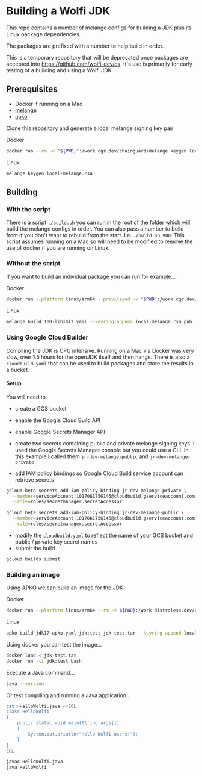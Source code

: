 # Building a Wolfi JDK
 
This repo contains a number of melange configs for building a JDK plus its Linux package dependencies.
 
The packages are prefixed with a number to help build in order.
 
This is a temporary repository that will be deprecated once packages are accepted into https://github.com/wolfi-dev/os.  It's use is primarily for early testing of a building and using a Wolfi JDK
## Prerequisites
 
- Docker if running on a Mac
- [melange](https://github.com/chainguard-dev/melange/)
- [apko](https://github.com/chainguard-dev/apko/)

Clone this repository and generate a local melange signing key pair

Docker
```sh
docker run --rm -v "${PWD}":/work cgr.dev/chainguard/melange keygen local-melange.rsa
```

Linux
```sh
melange keygen local-melange.rsa
```

## Building

### With the script

There is a script `./build.sh` you can run in the root of the folder which will build the melange configs in order.  You can also pass a number to build from if you don't want to rebuild from the start.  I.e. `./build.sh 900`.  This script assumes running on a Mac so will need to be modified to remove the use of docker if you are running on Linux.
 

### Without the script
 
If you want to build an individual package you can run for example...

Docker
```sh
docker run --platform linux/arm64 --privileged -v "$PWD":/work cgr.dev/chainguard/melange build /work/100-libxml2.yaml --arch amd64 --keyring-append local-melange.rsa.pub --signing-key local-melange.rsa
```

Linux
```sh
melange build 100-libxml2.yaml --keyring-append local-melange.rsa.pub --signing-key local-melange.rsa
```
### Using Google Cloud Builder

Compiling the JDK is CPU intensive.  Running on a Mac via Docker was very slow, over 1.5 hours for the openJDK itself and then hangs.  There is also a `cloudbuild.yaml` that can be used to build packages and store the results in a bucket.

#### Setup

You will need to
- create a GCS bucket
- enable the Google Cloud Build API
- enable Google Secrets Manager API
- create two secrets containing public and private melange signing keys.  I used the Google Secrets Manager console but you could use a CLI.  In this example I called them `jr-dev-melange-public` and `jr-dev-melange-private`

- add IAM policy bindings so Google Cloud Build service account can retrieve secrets
```sh
gcloud beta secrets add-iam-policy-binding jr-dev-melange-private \
  --member=serviceAccount:1017061756145@cloudbuild.gserviceaccount.com  \
  --role=roles/secretmanager.secretAccessor

gcloud beta secrets add-iam-policy-binding jr-dev-melange-public \
  --member=serviceAccount:1017061756145@cloudbuild.gserviceaccount.com  \
  --role=roles/secretmanager.secretAccessor
```
- modify the `cloudbuild.yaml` to reflect the name of your GCS bucket and public / private key secret names
- submit the build
```sh
gcloud builds submit
```

### Building an image

Using APKO we can build an image for the JDK.

Docker
```sh
docker run --platform linux/arm64 --rm -v ${PWD}:/work distroless.dev/apko build /work/jdk17-apko.yaml jdk:test /work/jdk-test.tar --build-arch amd64 --keyring-append local-melange.rsa.pub
```

Linux
```sh
apko build jdk17-apko.yaml jdk:test jdk-test.tar --keyring-append local-melange.rsa.pub
```

Using docker you can test the image...
```sh
docker load < jdk-test.tar
docker run -ti jdk:test bash
```

Execute a Java command...
```sh
java --version
```

Or test compiling and running a Java application...
```sh
cat >HelloWolfi.java <<EOL
class HelloWolfi
{
    public static void main(String args[])
    {
        System.out.println("Hello Wolfi users!");
    }
}
EOL

javac HelloWolfi.java
java HelloWolfi
```